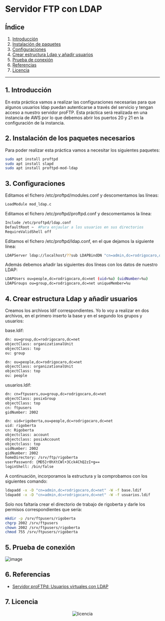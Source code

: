 # Servidor FTP con LDAP

## Índice

1. [Introducción](#1-Introducción)
2. [Instalación de paquetes](#2-Instalación-de-los-paquetes-necesarios)
3. [Configuraciones](#3-Configuraciones)
4. [Crear estructura Ldap y añadir usuarios](#4-Crear-estructura-Ldap-y-añadir-usuarios)
5. [Prueba de conexión](#5-Prueba-de-conexión)
6. [Referencias](#6-Referencias)
7. [Licencia](#7-licencia)


---

## 1. Introducción

En esta práctica vamos a realizar las configuraciones necesarias para que algunos usuarios ldap puedan autenticarse a través del servicio y tengan acceso a nuestro servidor proFTP.
Esta práctica será realizada en una instancia de AWS por lo que debemos abrir los puertos 20 y 21 en la configuración de la instancia.

## 2. Instalación de los paquetes necesarios

Para poder realizar esta práctica vamos a necesitar los siguientes paquetes:

```bash
sudo apt install proftpd
sudo apt install slapd
sudo apt install proftpd-mod-ldap
```

## 3. Configuraciones

Editamos el fichero /etc/proftpd/modules.conf y descomentamos las líneas:

```bash
LoadModule mod_ldap.c
```

Editamos el fichero /etc/proftpd/proftpd.conf y descomentamos la línea:
```bash
Include /etc/proftpd/ldap.conf
DefaultRoot ~  #Para enjaular a los usuarios en sus directorios
RequireValidShell off
```

Editamos el fichero /etc/proftpd/ldap.conf, en el que dejamos la siguiente línea:
```bash
LDAPServer ldap://localhost/??sub LDAPBindDN "cn=admin,dc=rodrigocaro,dc=net" "peque2024" LDAPDoAuth on "ou=people,dc=rodrigocaro,dc=net"
```
Además debemos añadir las siguientes dos líneas con los datos de nuestro LDAP:
```bash
LDAPUsers ou=people,dc=rodrigocaro,dc=net (uid=%u) (uidNumber=%u)
LDAPGroups ou=group,dc=rodrigocaro,dc=net uniqueMember=%u
```

## 4. Crear estructura Ldap y añadir usuarios
Creamos los archivos ldif correspondientes. Yo lo voy a realizar en dos archivos, en el primero inserto la base y en el segundo los grupos y usuarios:

base.ldif:
```bash
dn: ou=group,dc=rodrigocaro,dc=net
objectClass: organizationalUnit
objectClass: top
ou: group

dn: ou=people,dc=rodrigocaro,dc=net
objectClass: organizationalUnit
objectClass: top
ou: people
```

usuarios.ldif:
```bash
dn: cn=ftpusers,ou=group,dc=rodrigocaro,dc=net
objectClass: posixGroup
objectClass: top
cn: ftpusers
gidNumber: 2002

dn: uid=rigoberta,ou=people,dc=rodrigocaro,dc=net
uid: rigoberta
cn: Rigoberta
objectclass: account
objectclass: posixAccount
objectclass: top
uidNumber: 2002
gidNumber: 2002
homeDirectory: /srv/ftp/rigoberta
userPassword: {MD5}r0hXtCWl+3Cck4ChQ2zI+g==
loginShell: /bin/false
```

A continuación, incorporamos la estructura y la comprobamos con los siguientes comando:
```bash
ldapadd -x -D "cn=admin,dc=rodrigocaro,dc=net" -W -f base.ldif
ldapadd -x -D "cn=admin,dc=rodrigocaro,dc=net" -W -f usuarios.ldif
```
Solo nos faltaría crear el directorio de trabajo de rigoberta y darle los permisos correspondientes que sería:
```bash
mkdir -p /srv/ftpusers/rigoberta 
chgrp 2002 /srv/ftpusers 
chown 2002 /srv/ftpusers/rigoberta 
chmod 755 /srv/ftpusers/rigoberta
```


## 5. Prueba de conexión

![image](https://github.com/camposchaconjosemaria/servidor.LDAP-FTP/assets/114906855/2fb3f5c7-b7ee-406b-9438-40353ba0ba43)

## 6. Referencias

- [Servidor proFTPd: Usuarios virtuales con LDAP](https://plataforma.josedomingo.org/pledin/cursos/servicios2008/doc/Servidor_proFTPd_Usuarios_virtuales_con_LDAP)

## 7. Licencia

<p align="center">
  <img src="https://github.com/camposchaconjosemaria/servidorProFTP/assets/114906855/a4f36118-06cf-4a79-8eda-e0e029c21ff2" alt="licencia">
</p>





